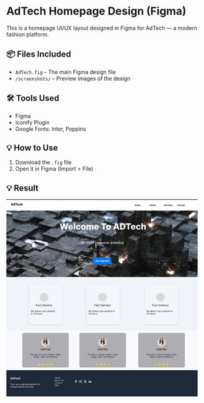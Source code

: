 # AdTech Homepage Design (Figma)

This is a homepage UI/UX layout designed in Figma for AdTech — a modern fashion platform.

## 📦 Files Included
- `AdTech.fig` – The main Figma design file
- `/screenshots/` – Preview images of the design

## 🛠️ Tools Used
- Figma
- Iconify Plugin
- Google Fonts: Inter, Poppins

## 💡 How to Use
1. Download the `.fig` file
2. Open it in Figma (Import > File)

## 💡 Result
![alt text](image.png)